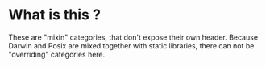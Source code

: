 # What is this ?

These are "mixin" categories, that don't expose their own header.
Because Darwin and Posix are mixed together with static libraries, there
can not be "overriding" categories here.

